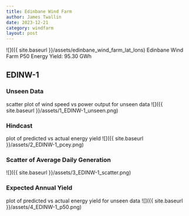 ```yaml
---
title: Edinbane Wind Farm
author: James Twallin
date: 2023-12-21
category: windfarm
layout: post
---
```

![]({{ site.baseurl }}/assets/edinbane_wind_farm_lat_lons)
Edinbane Wind Farm P50 Energy Yield: 95.30 GWh

EDINW-1
-------------
### Unseen Data 
scatter plot of wind speed vs power output for unseen data
![]({{ site.baseurl }}/assets/1_EDINW-1_unseen.png)
### Hindcast 
plot of predicted vs actual energy yield
![]({{ site.baseurl }}/assets/2_EDINW-1_pcey.png)
### Scatter of Average Daily Generation 

![]({{ site.baseurl }}/assets/3_EDINW-1_scatter.png)
### Expected Annual Yield 
plot of predicted vs actual energy yield for unseen data
![]({{ site.baseurl }}/assets/4_EDINW-1_p50.png)

